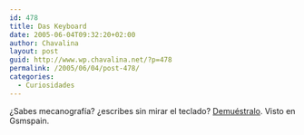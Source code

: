 ```yaml
---
id: 478
title: Das Keyboard
date: 2005-06-04T09:32:20+02:00
author: Chavalina
layout: post
guid: http://www.wp.chavalina.net/?p=478
permalink: /2005/06/04/post-478/
categories:
  - Curiosidades
---
```

¿Sabes mecanografía? ¿escribes sin mirar el teclado? <a href="http://www.daskeyboard.com/" target="_blank">Demuéstralo</a>. Visto en Gsmspain.